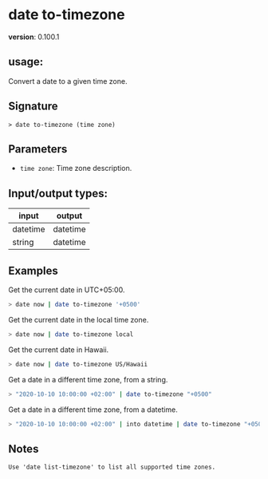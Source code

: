 # date to-timezone

**version**: 0.100.1

## **usage**:

Convert a date to a given time zone.

## Signature

`> date to-timezone (time zone)`

## Parameters

- `time zone`: Time zone description.

## Input/output types:

| input    | output   |
| -------- | -------- |
| datetime | datetime |
| string   | datetime |

## Examples

Get the current date in UTC+05:00.

```bash
> date now | date to-timezone '+0500'
```

Get the current date in the local time zone.

```bash
> date now | date to-timezone local
```

Get the current date in Hawaii.

```bash
> date now | date to-timezone US/Hawaii
```

Get a date in a different time zone, from a string.

```bash
> "2020-10-10 10:00:00 +02:00" | date to-timezone "+0500"
```

Get a date in a different time zone, from a datetime.

```bash
> "2020-10-10 10:00:00 +02:00" | into datetime | date to-timezone "+0500"
```

## Notes

```text
Use 'date list-timezone' to list all supported time zones.
```
